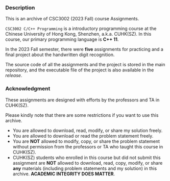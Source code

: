### Description

This is an archive of CSC3002 (2023 Fall) course Assignments.

`CSC3002 C/C++ Programming` is a introductory programming course at the Chinese University of Hong Kong, Shenzhen, a.k.a. CUHK(SZ). In this course, our primary programming language is **C++ 11**.

In the 2023 Fall semester, there were **five** assignments for practicing and a final project about the handwritten digit recognition.

The source code of all the assignments and the project is stored in the main repository, and the executable file of the project is also available in the *release*.

### Acknowledgment

These assignments are designed with efforts by the professors and TA in CUHK(SZ).

Please kindly note that there are some restrictions if you want to use this archive.

* You are allowed to download, read, modify, or share my solution freely.
* You are allowed to download or read the problem statement freely.
* You are **NOT** allowed to modify, copy, or share the problem statement without permission from the professors or TA who taught this course in CUHK(SZ).
* CUHK(SZ) students who enrolled in this course but did not submit this assignment are **NOT** allowed to download, read, copy, modify, or share **any** materials (including problem statements and my solution) in this archive. **ACADEMIC INTEGRITY DOES MATTER**.
